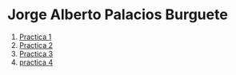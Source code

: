 # Jorge Alberto Palacios Burguete

1. [Practica 1](./Practica-1.md)
2. [Practica 2](./Practica-2.md)
3. [Practica 3](https://elyorchi14.github.io/Entregas-Practicas/cv-web/)
4. [practica 4](https://elyorchi14.github.io/Entregas-Practicas/cv-web/)